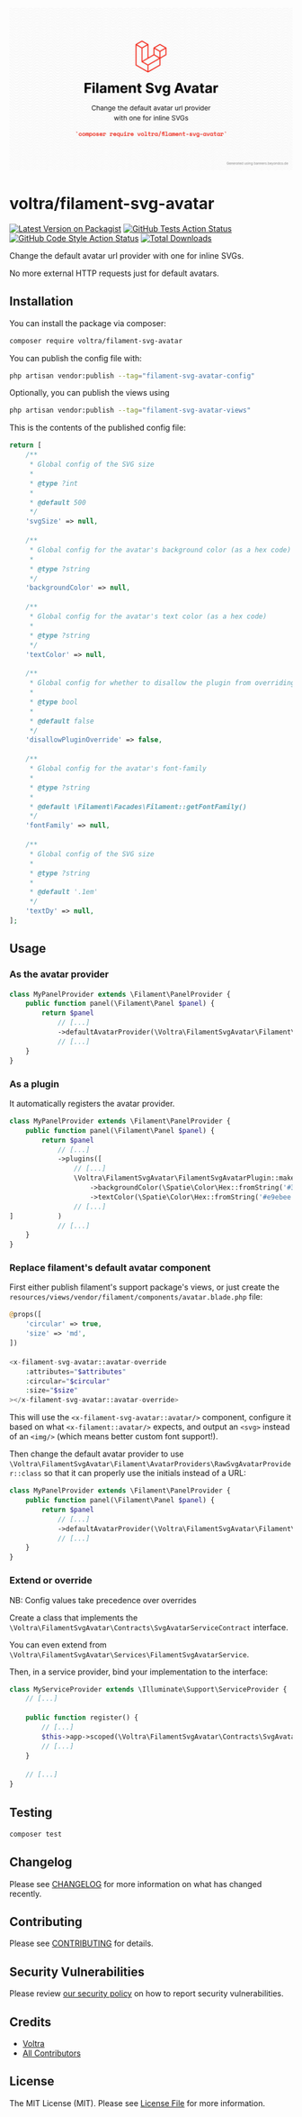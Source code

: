 ![Filament Svg Avatar: Change the default avatar url provider with one for inline SVGs](https://raw.githubusercontent.com/Voltra/filament-svg-avatar/main/art/banner.jpeg)

#  voltra/filament-svg-avatar

[![Latest Version on Packagist](https://img.shields.io/packagist/v/voltra/filament-svg-avatar.svg?style=flat-square)](https://packagist.org/packages/voltra/filament-svg-avatar)
[![GitHub Tests Action Status](https://img.shields.io/github/actions/workflow/status/voltra/filament-svg-avatar/run-tests.yml?branch=main&label=tests&style=flat-square)](https://github.com/voltra/filament-svg-avatar/actions?query=workflow%3Arun-tests+branch%3Amain)
[![GitHub Code Style Action Status](https://img.shields.io/github/actions/workflow/status/voltra/filament-svg-avatar/fix-php-code-style-issues.yml?branch=main&label=code%20style&style=flat-square)](https://github.com/voltra/filament-svg-avatar/actions?query=workflow%3A"Fix+PHP+code+style+issues"+branch%3Amain)
[![Total Downloads](https://img.shields.io/packagist/dt/voltra/filament-svg-avatar.svg?style=flat-square)](https://packagist.org/packages/voltra/filament-svg-avatar)

Change the default avatar url provider with one for inline SVGs.

No more external HTTP requests just for default avatars.

## Installation

You can install the package via composer:

```bash
composer require voltra/filament-svg-avatar
```

You can publish the config file with:

```bash
php artisan vendor:publish --tag="filament-svg-avatar-config"
```

Optionally, you can publish the views using

```bash
php artisan vendor:publish --tag="filament-svg-avatar-views"
```

This is the contents of the published config file:

```php
return [
    /**
     * Global config of the SVG size
     *
     * @type ?int
     *
     * @default 500
     */
    'svgSize' => null,

    /**
     * Global config for the avatar's background color (as a hex code)
     *
     * @type ?string
     */
    'backgroundColor' => null,

    /**
     * Global config for the avatar's text color (as a hex code)
     *
     * @type ?string
     */
    'textColor' => null,

    /**
     * Global config for whether to disallow the plugin from overriding colors
     *
     * @type bool
     *
     * @default false
     */
    'disallowPluginOverride' => false,

    /**
     * Global config for the avatar's font-family
     *
     * @type ?string
     *
     * @default \Filament\Facades\Filament::getFontFamily()
     */
    'fontFamily' => null,

    /**
     * Global config of the SVG size
     *
     * @type ?string
     *
     * @default '.1em'
     */
    'textDy' => null,
];
```

## Usage

### As the avatar provider

```php
class MyPanelProvider extends \Filament\PanelProvider {
    public function panel(\Filament\Panel $panel) {
        return $panel
            // [...]
            ->defaultAvatarProvider(\Voltra\FilamentSvgAvatar\Filament\AvatarProviders\SvgAvatarsProviders::class)
            // [...]
    }
}
```

### As a plugin

It automatically registers the avatar provider.

```php
class MyPanelProvider extends \Filament\PanelProvider {
    public function panel(\Filament\Panel $panel) {
        return $panel
            // [...]
            ->plugins([
                // [...]
                \Voltra\FilamentSvgAvatar\FilamentSvgAvatarPlugin::make()
                    ->backgroundColor(\Spatie\Color\Hex::fromString('#3b5998'))
                    ->textColor(\Spatie\Color\Hex::fromString('#e9ebee')),
                // [...]
]           )
            // [...]
    }
}
```

### Replace filament's default avatar component

First either publish filament's support package's views, or just create the `resources/views/vendor/filament/components/avatar.blade.php` file:

```php
@props([
    'circular' => true,
    'size' => 'md',
])

<x-filament-svg-avatar::avatar-override
    :attributes="$attributes"
    :circular="$circular"
    :size="$size"
></x-filament-svg-avatar::avatar-override>
```

This will use the `<x-filament-svg-avatar::avatar/>` component, configure it based on what `<x-filament::avatar/>` expects, and output an `<svg>` instead of an `<img/>` (which means better custom font support!).

Then change the default avatar provider to use `\Voltra\FilamentSvgAvatar\Filament\AvatarProviders\RawSvgAvatarProvider::class` so that it can properly use the initials instead of a URL:

```php
class MyPanelProvider extends \Filament\PanelProvider {
    public function panel(\Filament\Panel $panel) {
        return $panel
            // [...]
            ->defaultAvatarProvider(\Voltra\FilamentSvgAvatar\Filament\AvatarProviders\RawSvgAvatarProvider::class)
            // [...]
    }
}
```

### Extend or override

NB: Config values take precedence over overrides

Create a class that implements the `\Voltra\FilamentSvgAvatar\Contracts\SvgAvatarServiceContract` interface.

You can even extend from `\Voltra\FilamentSvgAvatar\Services\FilamentSvgAvatarService`.

Then, in a service provider, bind your implementation to the interface:
```php
class MyServiceProvider extends \Illuminate\Support\ServiceProvider {
    // [...]
        
    public function register() {
        // [...]
        $this->app->scoped(\Voltra\FilamentSvgAvatar\Contracts\SvgAvatarServiceContract::class, MySvgAvatarServiceImpl::class);
        // [...]
    }

    // [...]
}
```

## Testing

```bash
composer test
```

## Changelog

Please see [CHANGELOG](https://github.com/Voltra/filament-svg-avatar/blob/main/CHANGELOG.md) for more information on what has changed recently.

## Contributing

Please see [CONTRIBUTING](https://github.com/Voltra/filament-svg-avatar/blob/main/.github/CONTRIBUTING.md) for details.

## Security Vulnerabilities

Please review [our security policy](https://github.com/Voltra/filament-svg-avatar/security/policy) on how to report security vulnerabilities.

## Credits

- [Voltra](https://github.com/Voltra)
- [All Contributors](https://github.com/Voltra/filament-svg-avatar/contributors)

## License

The MIT License (MIT). Please see [License File](https://github.com/Voltra/filament-svg-avatar/blob/main/LICENSE.md) for more information.
